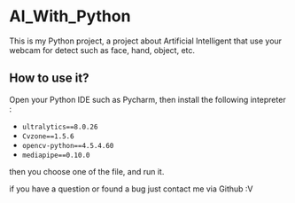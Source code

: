# AI_With_Python
This is my Python project, a project about Artificial Intelligent that use your webcam for detect such as face, hand, object, etc.

## How to use it?
Open your Python IDE such as Pycharm, then install the following intepreter : <br>
- `ultralytics==8.0.26`
- `Cvzone==1.5.6`
- `opencv-python==4.5.4.60`
- `mediapipe==0.10.0`

then you choose one of the file, and run it.

if you have a question or found a bug just contact me via Github :V

